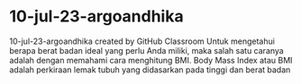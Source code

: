 # 10-jul-23-argoandhika
10-jul-23-argoandhika created by GitHub Classroom
Untuk mengetahui berapa berat badan ideal yang perlu Anda miliki, maka salah satu caranya adalah dengan memahami cara menghitung BMI. Body Mass Index atau BMI adalah perkiraan lemak tubuh yang didasarkan pada tinggi dan berat badan
